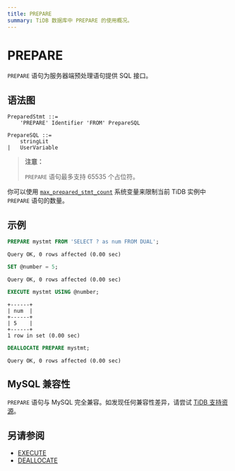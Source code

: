 ```yaml
---
title: PREPARE
summary: TiDB 数据库中 PREPARE 的使用概况。
---
```


# PREPARE

`PREPARE` 语句为服务器端预处理语句提供 SQL 接口。

## 语法图

```ebnf+diagram
PreparedStmt ::=
    'PREPARE' Identifier 'FROM' PrepareSQL

PrepareSQL ::=
    stringLit
|   UserVariable
```

> **注意：**
>
> `PREPARE` 语句最多支持 65535 个占位符。

你可以使用 [`max_prepared_stmt_count`](/system-variables.md#max_prepared_stmt_count) 系统变量来限制当前 TiDB 实例中 `PREPARE` 语句的数量。

## 示例


```sql
PREPARE mystmt FROM 'SELECT ? as num FROM DUAL';
```

```
Query OK, 0 rows affected (0.00 sec)
```


```sql
SET @number = 5;
```

```
Query OK, 0 rows affected (0.00 sec)
```


```sql
EXECUTE mystmt USING @number;
```

```
+------+
| num  |
+------+
| 5    |
+------+
1 row in set (0.00 sec)
```


```sql
DEALLOCATE PREPARE mystmt;
```

```
Query OK, 0 rows affected (0.00 sec)
```

## MySQL 兼容性

`PREPARE` 语句与 MySQL 完全兼容。如发现任何兼容性差异，请尝试 [TiDB 支持资源](/support.md)。

## 另请参阅

* [EXECUTE](/sql-statements/sql-statement-execute.md)
* [DEALLOCATE](/sql-statements/sql-statement-deallocate.md)
